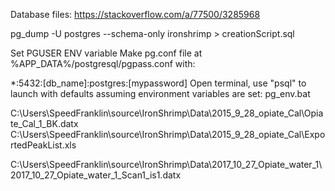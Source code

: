 
Database files: https://stackoverflow.com/a/77500/3285968

pg_dump -U postgres --schema-only ironshrimp > creationScript.sql

Set PGUSER ENV variable
Make pg.conf file at %APP_DATA%/postgresql/pgpass.conf with:

*:5432:[db_name]:postgres:[mypassword]
Open terminal, use "psql" to launch with defaults assuming environment variables are set: pg_env.bat

C:\Users\SpeedFranklin\source\IronShrimp\Data\2015_9_28_opiate_Cal\Opiate_Cal_1_BK.datx
C:\Users\SpeedFranklin\source\IronShrimp\Data\2015_9_28_opiate_Cal\ExportedPeakList.xls

C:\Users\SpeedFranklin\source\IronShrimp\Data\2017_10_27_Opiate_water_1\2017_10_27_Opiate_water_1_Scan1_is1.datx